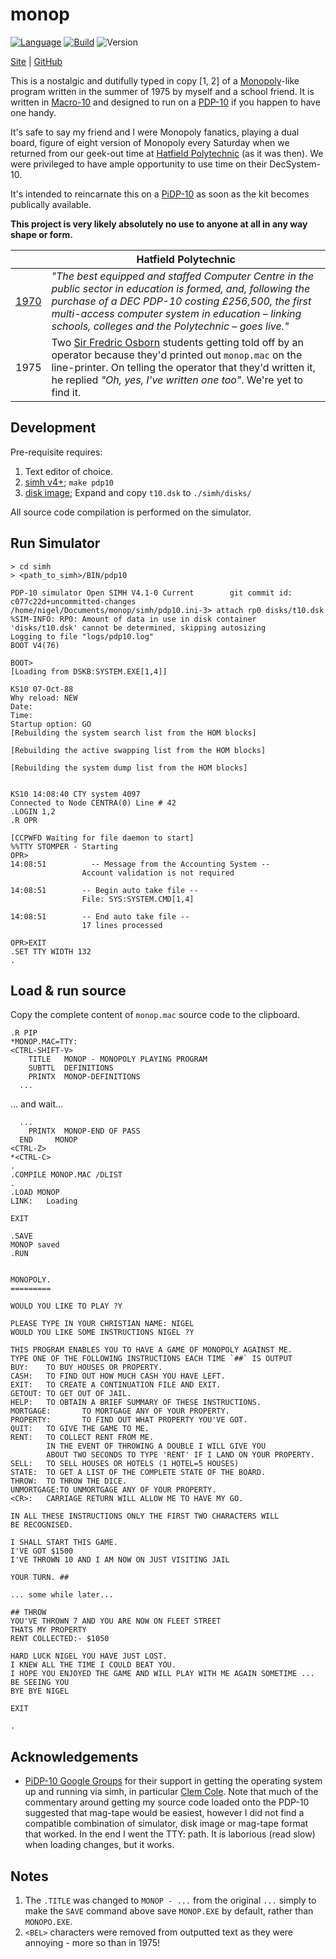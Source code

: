 # monop

[![Language](https://img.shields.io/badge/language-Macro10-blue.svg?style=plastic)](https://en.wikipedia.org/wiki/MACRO-10)
[![Build](https://img.shields.io/github/actions/workflow/status/nigeleke/monop/acceptance.yml?style=plastic)](https://github.com/nigeleke/monop/actions/workflows/acceptance.yml)
![Version](https://img.shields.io/github/v/tag/nigeleke/monop?style=plastic)

  [Site](https://nigeleke.github.io/monop) \| [GitHub](https://github.com/nigeleke/monop)

This is a nostalgic and dutifully typed in copy [1, 2] of a [Monopoly](https://en.wikipedia.org/wiki/Monopoly)-like program written in the summer of 1975 by myself and a school friend. It is written in [Macro-10](https://en.wikipedia.org/wiki/MACRO-10) and designed to run on a [PDP-10](https://en.wikipedia.org/wiki/PDP-10) if you happen to have one handy.

It's safe to say my friend and I were Monopoly fanatics, playing a dual board, figure of eight version of Monopoly every Saturday when we returned from our geek-out time at [Hatfield Polytechnic](https://en.wikipedia.org/wiki/University_of_Hertfordshire) (as it was then). We were privileged to have ample opportunity to use time on their DecSystem-10.

It's intended to reincarnate this on a [PiDP-10](https://hackaday.io/project/170111-pidp-10) as soon as the kit becomes publically available.

**This project is very likely absolutely no use to anyone at all in any way shape or form.**

|  | Hatfield Polytechnic |
|--|--|
| [1970](https://www.herts.ac.uk/about-us/the-history-of-our-university) | _"The best equipped and staffed Computer Centre in the public sector in education is formed, and, following the purchase of a DEC PDP-10 costing £256,500, the first multi-access computer system in education – linking schools, colleges and the Polytechnic – goes live."_ |
| 1975 | Two [Sir Fredric Osborn]() students getting told off by an operator because they'd printed out `monop.mac` on the line-printer. On telling the operator that they'd written it, he replied _"Oh, yes, I've written one too"_. We're yet to find it. |

## Development

Pre-requisite requires:

  1. Text editor of choice.
  2. [simh v4+](https://github.com/open-simh/simh); `make pdp10`
  3. [disk image](https://steubentech.com/~talon/pdp10/tops10-1.4.tar.bz2); Expand and copy `t10.dsk` to `./simh/disks/`

All source code compilation is performed on the simulator.

## Run Simulator

```
> cd simh
> <path_to_simh>/BIN/pdp10

PDP-10 simulator Open SIMH V4.1-0 Current        git commit id: c077c22d+uncommitted-changes
/home/nigel/Documents/monop/simh/pdp10.ini-3> attach rp0 disks/t10.dsk
%SIM-INFO: RP0: Amount of data in use in disk container 'disks/t10.dsk' cannot be determined, skipping autosizing
Logging to file "logs/pdp10.log"
BOOT V4(76)

BOOT>
[Loading from DSKB:SYSTEM.EXE[1,4]]

KS10 07-Oct-88
Why reload: NEW
Date: 
Time: 
Startup option: GO
[Rebuilding the system search list from the HOM blocks]

[Rebuilding the active swapping list from the HOM blocks]

[Rebuilding the system dump list from the HOM blocks]


KS10 14:08:40 CTY system 4097
Connected to Node CENTRA(0) Line # 42
.LOGIN 1,2
.R OPR

[CCPWFD Waiting for file daemon to start]
%%TTY STOMPER - Starting
OPR>
14:08:51          -- Message from the Accounting System --
                Account validation is not required

14:08:51        -- Begin auto take file --
                File: SYS:SYSTEM.CMD[1,4]

14:08:51        -- End auto take file --
                17 lines processed

OPR>EXIT
.SET TTY WIDTH 132
.
```

## Load & run source

Copy the complete content of `monop.mac` source code to the clipboard.

```
.R PIP
*MONOP.MAC=TTY:
<CTRL-SHIFT-V>
	TITLE   MONOP - MONOPOLY PLAYING PROGRAM
	SUBTTL  DEFINITIONS
	PRINTX  MONOP-DEFINITIONS
  ...
```
... and wait...

```
  ...
	PRINTX  MONOP-END OF PASS
  END     MONOP
<CTRL-Z>
*<CTRL-C>
.
.COMPILE MONOP.MAC /DLIST
.
.LOAD MONOP
LINK:   Loading

EXIT

.SAVE
MONOP saved
.RUN


MONOPOLY.
=========

WOULD YOU LIKE TO PLAY ?Y

PLEASE TYPE IN YOUR CHRISTIAN NAME: NIGEL
WOULD YOU LIKE SOME INSTRUCTIONS NIGEL ?Y

THIS PROGRAM ENABLES YOU TO HAVE A GAME OF MONOPOLY AGAINST ME.
TYPE ONE OF THE FOLLOWING INSTRUCTIONS EACH TIME `##` IS OUTPUT
BUY:    TO BUY HOUSES OR PROPERTY.
CASH:   TO FIND OUT HOW MUCH CASH YOU HAVE LEFT.
EXIT:   TO CREATE A CONTINUATION FILE AND EXIT.
GETOUT: TO GET OUT OF JAIL.
HELP:   TO OBTAIN A BRIEF SUMMARY OF THESE INSTRUCTIONS.
MORTGAGE:       TO MORTGAGE ANY OF YOUR PROPERTY.
PROPERTY:       TO FIND OUT WHAT PROPERTY YOU'VE GOT.
QUIT:   TO GIVE THE GAME TO ME.
RENT:   TO COLLECT RENT FROM ME.
        IN THE EVENT OF THROWING A DOUBLE I WILL GIVE YOU
        ABOUT TWO SECONDS TO TYPE 'RENT' IF I LAND ON YOUR PROPERTY.
SELL:   TO SELL HOUSES OR HOTELS (1 HOTEL=5 HOUSES)
STATE:  TO GET A LIST OF THE COMPLETE STATE OF THE BOARD.
THROW:  TO THROW THE DICE.
UNMORTGAGE:TO UNMORTGAGE ANY OF YOUR PROPERTY.
<CR>:   CARRIAGE RETURN WILL ALLOW ME TO HAVE MY GO.

IN ALL THESE INSTRUCTIONS ONLY THE FIRST TWO CHARACTERS WILL
BE RECOGNISED.

I SHALL START THIS GAME.
I'VE GOT $1500
I'VE THROWN 10 AND I AM NOW ON JUST VISITING JAIL

YOUR TURN. ## 

... some while later...

## THROW
YOU'VE THROWN 7 AND YOU ARE NOW ON FLEET STREET
THATS MY PROPERTY
RENT COLLECTED:- $1050

HARD LUCK NIGEL YOU HAVE JUST LOST.
I KNEW ALL THE TIME I COULD BEAT YOU.
I HOPE YOU ENJOYED THE GAME AND WILL PLAY WITH ME AGAIN SOMETIME ...
BE SEEING YOU
BYE BYE NIGEL

EXIT

.
```

## Acknowledgements

  * [PiDP-10 Google Groups](https://groups.google.com/g/pidp-10) for their support in getting the operating system up and running via simh, in particular [Clem Cole](https://groups.io/g/simh/topic/91528716). Note that much of the commentary around getting my source code loaded onto the PDP-10 suggested that mag-tape would be easiest, however I did not find a compatible combination of simulator, disk image or mag-tape format that worked. In the end I went the TTY: path. It is laborious (read slow) when loading changes, but it works.

## Notes

  1. The `.TITLE` was changed to `MONOP - ...` from the original `...` simply to make the `SAVE` command above save `MONOP.EXE` by default, rather than `MONOPO.EXE`.
  2. `<BEL>` characters were removed from outputted text as they were annoying - more so than in 1975!
